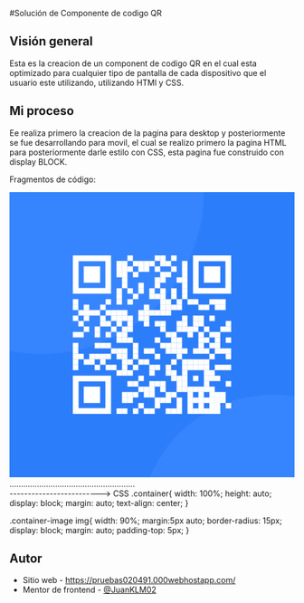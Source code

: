 #Solución de Componente de codigo QR
## Visión general
Esta es la creacion de un component de codigo QR en el cual esta optimizado para cualquier tipo de pantalla de cada dispositivo que el usuario este utilizando, utilizando HTMl y CSS.

## Mi proceso
Ee realiza primero la creacion de la pagina para desktop y posteriormente se fue desarrollando para movil, el cual se realizo primero la pagina HTML para posteriormente darle estilo con CSS, esta pagina fue construido con display BLOCK.

Fragmentos de código:

<section class="section">
    <div class="container-image">
       <img  src="images/image-qr-code.png" alt="">
    </div>
    <div class="container-texto">
       .......................................................
    </div>
</section>
-------------------------> CSS
.container{
    width: 100%;
    height: auto;
    display: block;
    margin: auto;
    text-align: center;
}

.container-image img{
    width: 90%;
    margin:5px auto;
    border-radius: 15px;
    display: block;
    margin: auto;
    padding-top: 5px;
}


## Autor

- Sitio web - https://pruebas020491.000webhostapp.com/
- Mentor de frontend - [@JuanKLM02](https://www.frontendmentor.io/profile/JuanKLM02)

